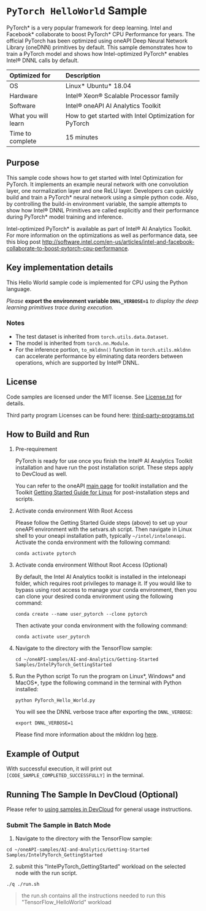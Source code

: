 ﻿# `PyTorch HelloWorld` Sample
PyTorch* is a very popular framework for deep learning. Intel and Facebook* collaborate to boost PyTorch* CPU Performance for years. The official PyTorch has been optimized using oneAPI Deep Neural Network Library (oneDNN) primitives by default. This sample demonstrates how to train a PyTorch model and shows how Intel-optimized PyTorch* enables Intel® DNNL calls by default. 

| Optimized for                       | Description
|:---                               |:---
| OS                                | Linux* Ubuntu* 18.04
| Hardware                          | Intel® Xeon® Scalable Processor family
| Software                          | Intel&reg; oneAPI AI Analytics Toolkit
| What you will learn               | How to get started with Intel Optimization for PyTorch
| Time to complete                  | 15 minutes

## Purpose
This sample code shows how to get started with Intel Optimization for PyTorch. It implements an example neural network with one convolution layer, one normalization layer and one ReLU layer. Developers can quickly build and train a PyTorch* neural network using a simple python code. Also, by controlling the build-in environment variable, the sample attempts to show how Intel® DNNL Primitives are called explicitly and their performance during PyTorch* model training and inference.

Intel-optimized PyTorch* is available as part of Intel® AI Analytics Toolkit. For more information on the optimizations as well as performance data, see this blog post http://software.intel.com/en-us/articles/intel-and-facebook-collaborate-to-boost-pytorch-cpu-performance.

## Key implementation details
This Hello World sample code is implemented for CPU using the Python language. 

*Please* **export the environment variable `DNNL_VERBOSE=1`** *to display the deep learning primitives trace during execution.*

### Notes
 - The test dataset is inherited from `torch.utils.data.Dataset`.
 - The model is inherited from `torch.nn.Module`.
 - For the inference portion, `to_mkldnn()` function in `torch.utils.mkldnn` can accelerate performance by eliminating data reorders between operations, which are supported by Intel&reg; DNNL.

## License
Code samples are licensed under the MIT license. See
[License.txt](https://github.com/oneapi-src/oneAPI-samples/blob/master/License.txt) for details.

Third party program Licenses can be found here: [third-party-programs.txt](https://github.com/oneapi-src/oneAPI-samples/blob/master/third-party-programs.txt)

## How to Build and Run

1. Pre-requirement

    PyTorch is ready for use once you finish the Intel&reg; AI Analytics Toolkit installation and have run the post installation script. These steps apply to DevCloud as well.

    You can refer to the oneAPI [main page](https://software.intel.com/en-us/oneapi) for toolkit installation and the Toolkit [Getting Started Guide for Linux](https://software.intel.com/en-us/get-started-with-intel-oneapi-linux-get-started-with-the-intel-ai-analytics-toolkit) for post-installation steps and scripts.

2. Activate conda environment With Root Access

    Please follow the Getting Started Guide steps (above) to set up your oneAPI environment with the setvars.sh script. Then navigate in Linux shell to your oneapi installation path, typically `~/intel/inteloneapi`. Activate the conda environment with the following command:

    ```
    conda activate pytorch
    ```

3. Activate conda environment Without Root Access (Optional)

    By default, the Intel AI Analytics toolkit is installed in the inteloneapi folder, which requires root privileges to manage it. If you would like to bypass using root access to manage your conda environment, then you can clone your desired conda environment using the following command:

    ```
    conda create --name user_pytorch --clone pytorch
    ```

    Then activate your conda environment with the following command:

    ```
    conda activate user_pytorch
    ```
  
4.	Navigate to the directory with the TensorFlow sample:
    ```
    cd ~/oneAPI-samples/AI-and-Analytics/Getting-Started Samples/IntelPyTorch_GettingStarted
    ```

5. Run the Python script
    To run the program on Linux*, Windows* and MacOS*, type the following command in the terminal with Python installed:

    ```
    python PyTorch_Hello_World.py
    ```

    You will see the DNNL verbose trace after exporting the `DNNL_VERBOSE`:

    ```
    export DNNL_VERBOSE=1
    ```

    Please find more information about the mkldnn log [here](https://oneapi-src.github.io/oneDNN/dev_guide_verbose.html).

## Example of Output
With successful execution, it will print out `[CODE_SAMPLE_COMPLETED_SUCCESSFULLY]` in the terminal.  


## Running The Sample In DevCloud (Optional)

Please refer to [using samples in DevCloud](https://github.com/intel-ai-tce/oneAPI-samples/blob/devcloud/AI-and-Analytics/README.md#using-samples-in-intel-oneapi-devcloud) for general usage instructions.

### Submit The Sample in Batch Mode

1.	Navigate to the directory with the TensorFlow sample:
```
cd ~/oneAPI-samples/AI-and-Analytics/Getting-Started Samples/IntelPyTorch_GettingStarted
```
2. submit this "IntelPyTorch_GettingStarted" workload on the selected node with the run script.
```
./q ./run.sh
```
> the run.sh contains all the instructions needed to run this "TensorFlow_HelloWorld" workload
